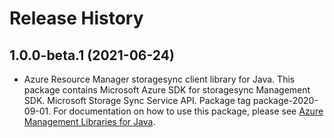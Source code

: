 # Release History

## 1.0.0-beta.1 (2021-06-24)

- Azure Resource Manager storagesync client library for Java. This package contains Microsoft Azure SDK for storagesync Management SDK. Microsoft Storage Sync Service API. Package tag package-2020-09-01. For documentation on how to use this package, please see [Azure Management Libraries for Java](https://aka.ms/azsdk/java/mgmt).
